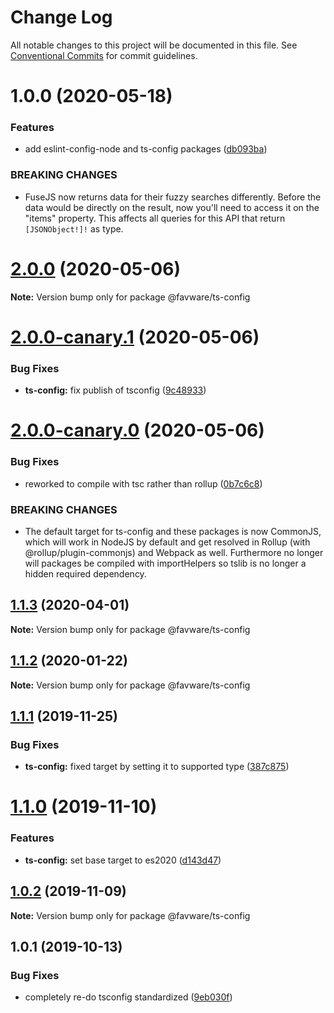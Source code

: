 # Change Log

All notable changes to this project will be documented in this file.
See [Conventional Commits](https://conventionalcommits.org) for commit guidelines.

# 1.0.0 (2020-05-18)


### Features

* add eslint-config-node and ts-config packages ([db093ba](https://github.com/RWS-NL/air-node-packages/commit/db093ba39bab3c6b97a689017b9a7f41d6422fde))


### BREAKING CHANGES

* FuseJS now returns data for their fuzzy searches
differently. Before the data would be directly on the result, now you'll
need to access it on the "items" property. This affects all queries for
this API that return `[JSONObject!]!` as type.





# [2.0.0](https://github.com/favware/node-packages/compare/@favware/ts-config@2.0.0-canary.1...@favware/ts-config@2.0.0) (2020-05-06)

**Note:** Version bump only for package @favware/ts-config





# [2.0.0-canary.1](https://github.com/favware/node-packages/compare/@favware/ts-config@2.0.0-canary.0...@favware/ts-config@2.0.0-canary.1) (2020-05-06)


### Bug Fixes

* **ts-config:** fix publish of tsconfig ([9c48933](https://github.com/favware/node-packages/commit/9c48933a131852c2354ac699e2378d93f35adbee))





# [2.0.0-canary.0](https://github.com/favware/node-packages/compare/@favware/ts-config@1.1.3...@favware/ts-config@2.0.0-canary.0) (2020-05-06)


### Bug Fixes

* reworked to compile with tsc rather than rollup ([0b7c6c8](https://github.com/favware/node-packages/commit/0b7c6c81fab75fd298eea8427bbee373d91306bb))


### BREAKING CHANGES

* The default target for ts-config and these packages is now CommonJS, which will
work in NodeJS by default and get resolved in Rollup (with @rollup/plugin-commonjs) and Webpack as
well. Furthermore no longer will packages be compiled with importHelpers so tslib is no longer a
hidden required dependency.





## [1.1.3](https://github.com/favware/node-packages/compare/@favware/ts-config@1.1.2...@favware/ts-config@1.1.3) (2020-04-01)

**Note:** Version bump only for package @favware/ts-config

## [1.1.2](https://github.com/favware/node-packages/compare/@favware/ts-config@1.1.1...@favware/ts-config@1.1.2) (2020-01-22)

**Note:** Version bump only for package @favware/ts-config

## [1.1.1](https://github.com/favware/node-packages/compare/@favware/ts-config@1.1.0...@favware/ts-config@1.1.1) (2019-11-25)

### Bug Fixes

- **ts-config:** fixed target by setting it to supported type ([387c875](https://github.com/favware/node-packages/commit/387c87534803e3b526d479564d60fd5d96479085))

# [1.1.0](https://github.com/favware/node-packages/compare/@favware/ts-config@1.0.2...@favware/ts-config@1.1.0) (2019-11-10)

### Features

- **ts-config:** set base target to es2020 ([d143d47](https://github.com/favware/node-packages/commit/d143d470b6e749d3e3bee997569582be181c4fe0))

## [1.0.2](https://github.com/favware/node-packages/compare/@favware/ts-config@1.0.1...@favware/ts-config@1.0.2) (2019-11-09)

**Note:** Version bump only for package @favware/ts-config

## 1.0.1 (2019-10-13)

### Bug Fixes

- completely re-do tsconfig standardized ([9eb030f](https://github.com/favware/node-packages/commit/9eb030fdf1deb75d5ae8b273d0e9c359bcb985a1))
